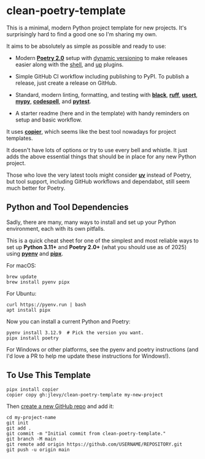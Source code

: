 # clean-poetry-template

This is a minimal, modern Python project template for new projects.
It's surprisingly hard to find a good one so I'm sharing my own.

It aims to be absolutely as simple as possible and ready to use:

- Modern [**Poetry 2.0**](https://github.com/python-poetry/poetry) setup with
  [dynamic versioning](https://github.com/mtkennerly/poetry-dynamic-versioning) to make
  releases easier along with the
  [shell](https://github.com/python-poetry/poetry-plugin-shell), and
  [up](https://github.com/MousaZeidBaker/poetry-plugin-up) plugins.

- Simple GitHub CI workflow including publishing to PyPI. To publish a release, just
  create a release on GitHub.

- Standard, modern linting, formatting, and testing with
  [**black**](https://github.com/psf/black),
  [**ruff**](https://github.com/charliermarsh/ruff),
  [**usort**](https://github.com/facebook/usort),
  [**mypy**](https://github.com/python/mypy),
  [**codespell**](https://github.com/codespell-project/codespell), and
  [**pytest**](https://github.com/pytest-dev/pytest).

- A starter readme (here and in the template) with handy reminders on setup and basic
  workflow.

It uses [**copier**](https://github.com/copier-org/copier), which seems like the best
tool nowadays for project templates.

It doesn't have lots of options or try to use every bell and whistle.
It just adds the above essential things that should be in place for any new Python
project.

Those who love the very latest tools might consider
[**uv**](https://github.com/astral-sh/uv) instead of Poetry, but tool support, including
GitHub workflows and dependabot, still seem much better for Poetry.

## Python and Tool Dependencies

Sadly, there are many, many ways to install and set up your Python environment, each
with its own pitfalls.

This is a quick cheat sheet for one of the simplest and most reliable ways to set up
**Python 3.11+** and **Poetry 2.0+** (what you should use as of 2025) using
[**pyenv**](https://github.com/pyenv/pyenv) and
[**pipx**](https://github.com/pypa/pipx).

For macOS:

```shell
brew update
brew install pyenv pipx
```

For Ubuntu:

```shell
curl https://pyenv.run | bash
apt install pipx
```

Now you can install a current Python and Poetry:

```shell
pyenv install 3.12.9  # Pick the version you want.
pipx install poetry
```

For Windows or other platforms, see the pyenv and poetry instructions (and I'd love a PR
to help me update these instructions for Windows!).

## To Use This Template

```shell
pipx install copier
copier copy gh:jlevy/clean-poetry-template my-new-project
```

Then [create a new GitHub
repo](https://docs.github.com/en/repositories/creating-and-managing-repositories/creating-a-new-repository)
and add it:

```shell
cd my-project-name
git init
git add .
git commit -m "Initial commit from clean-poetry-template."
git branch -M main
git remote add origin https://github.com/USERNAME/REPOSITORY.git
git push -u origin main
```
